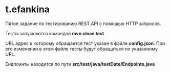 # t.efankina

Пятое задание по тестированию REST API с помощью HTTP запросов.

Тесты запускаются командой **mvn clean test**

URL адрес к которому обращается тест указан в файле **config.json**. При его изменении в этом файле тесты будут обращаться по указанному URL.

Ендпоинты находится по пути **src/test/java/testDate/Endpoints.java**
